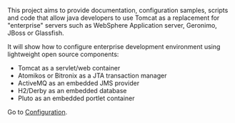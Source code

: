 This project aims to provide documentation, configuration samples, scripts and code that allow java developers to use Tomcat as a replacement for "enterprise" servers such as WebSphere Application server, Geronimo, JBoss or Glassfish.

It will show how to configure enterprise development environment  using lightweight open source components:
  * Tomcat as a servlet/web container
  * Atomikos or Bitronix as a JTA transaction manager
  * ActiveMQ as an embedded JMS provider
  * H2/Derby as an embedded database
  * Pluto as an embedded portlet container

Go to [Configuration](Configuration.md).